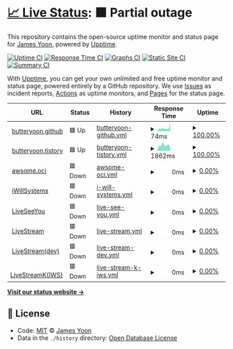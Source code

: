 # [📈 Live Status](https://butteryoon.github.io/liveseeyou): <!--live status--> **🟧 Partial outage**

This repository contains the open-source uptime monitor and status page for [James Yoon](http://butteryoon.tistory.com), powered by [Upptime](https://github.com/upptime/upptime).

[![Uptime CI](https://github.com/koj-co/upptime/workflows/Uptime%20CI/badge.svg)](https://github.com/koj-co/upptime/actions?query=workflow%3A%22Uptime+CI%22)
[![Response Time CI](https://github.com/koj-co/upptime/workflows/Response%20Time%20CI/badge.svg)](https://github.com/koj-co/upptime/actions?query=workflow%3A%22Response+Time+CI%22)
[![Graphs CI](https://github.com/koj-co/upptime/workflows/Graphs%20CI/badge.svg)](https://github.com/koj-co/upptime/actions?query=workflow%3A%22Graphs+CI%22)
[![Static Site CI](https://github.com/koj-co/upptime/workflows/Static%20Site%20CI/badge.svg)](https://github.com/koj-co/upptime/actions?query=workflow%3A%22Static+Site+CI%22)
[![Summary CI](https://github.com/koj-co/upptime/workflows/Summary%20CI/badge.svg)](https://github.com/koj-co/upptime/actions?query=workflow%3A%22Summary+CI%22)

With [Upptime](https://upptime.js.org), you can get your own unlimited and free uptime monitor and status page, powered entirely by a GitHub repository. We use [Issues](https://github.com/butteryoon/liveseeyou/issues) as incident reports, [Actions](https://github.com/butteryoon/liveseeyou/actions) as uptime monitors, and [Pages](https://butteryoon.github.io/liveseeyou) for the status page.

<!--start: status pages-->
<!-- This summary is generated by Upptime (https://github.com/upptime/upptime) -->
<!-- Do not edit this manually, your changes will be overwritten -->
<!-- prettier-ignore -->
| URL | Status | History | Response Time | Uptime |
| --- | ------ | ------- | ------------- | ------ |
| <img alt="" src="https://icons.duckduckgo.com/ip3/butteryoon.github.io.ico" height="13"> [butteryoon.github](https://butteryoon.github.io) | 🟩 Up | [butteryoon-github.yml](https://github.com/butteryoon/liveseeyou/commits/HEAD/history/butteryoon-github.yml) | <details><summary><img alt="Response time graph" src="./graphs/butteryoon-github/response-time-week.png" height="20"> 74ms</summary><br><a href="https://butteryoon.github.io/liveseeyou/history/butteryoon-github"><img alt="Response time 84" src="https://img.shields.io/endpoint?url=https%3A%2F%2Fraw.githubusercontent.com%2Fbutteryoon%2Fliveseeyou%2FHEAD%2Fapi%2Fbutteryoon-github%2Fresponse-time.json"></a><br><a href="https://butteryoon.github.io/liveseeyou/history/butteryoon-github"><img alt="24-hour response time 182" src="https://img.shields.io/endpoint?url=https%3A%2F%2Fraw.githubusercontent.com%2Fbutteryoon%2Fliveseeyou%2FHEAD%2Fapi%2Fbutteryoon-github%2Fresponse-time-day.json"></a><br><a href="https://butteryoon.github.io/liveseeyou/history/butteryoon-github"><img alt="7-day response time 74" src="https://img.shields.io/endpoint?url=https%3A%2F%2Fraw.githubusercontent.com%2Fbutteryoon%2Fliveseeyou%2FHEAD%2Fapi%2Fbutteryoon-github%2Fresponse-time-week.json"></a><br><a href="https://butteryoon.github.io/liveseeyou/history/butteryoon-github"><img alt="30-day response time 95" src="https://img.shields.io/endpoint?url=https%3A%2F%2Fraw.githubusercontent.com%2Fbutteryoon%2Fliveseeyou%2FHEAD%2Fapi%2Fbutteryoon-github%2Fresponse-time-month.json"></a><br><a href="https://butteryoon.github.io/liveseeyou/history/butteryoon-github"><img alt="1-year response time 85" src="https://img.shields.io/endpoint?url=https%3A%2F%2Fraw.githubusercontent.com%2Fbutteryoon%2Fliveseeyou%2FHEAD%2Fapi%2Fbutteryoon-github%2Fresponse-time-year.json"></a></details> | <details><summary><a href="https://butteryoon.github.io/liveseeyou/history/butteryoon-github">100.00%</a></summary><a href="https://butteryoon.github.io/liveseeyou/history/butteryoon-github"><img alt="All-time uptime 100.00%" src="https://img.shields.io/endpoint?url=https%3A%2F%2Fraw.githubusercontent.com%2Fbutteryoon%2Fliveseeyou%2FHEAD%2Fapi%2Fbutteryoon-github%2Fuptime.json"></a><br><a href="https://butteryoon.github.io/liveseeyou/history/butteryoon-github"><img alt="24-hour uptime 100.00%" src="https://img.shields.io/endpoint?url=https%3A%2F%2Fraw.githubusercontent.com%2Fbutteryoon%2Fliveseeyou%2FHEAD%2Fapi%2Fbutteryoon-github%2Fuptime-day.json"></a><br><a href="https://butteryoon.github.io/liveseeyou/history/butteryoon-github"><img alt="7-day uptime 100.00%" src="https://img.shields.io/endpoint?url=https%3A%2F%2Fraw.githubusercontent.com%2Fbutteryoon%2Fliveseeyou%2FHEAD%2Fapi%2Fbutteryoon-github%2Fuptime-week.json"></a><br><a href="https://butteryoon.github.io/liveseeyou/history/butteryoon-github"><img alt="30-day uptime 100.00%" src="https://img.shields.io/endpoint?url=https%3A%2F%2Fraw.githubusercontent.com%2Fbutteryoon%2Fliveseeyou%2FHEAD%2Fapi%2Fbutteryoon-github%2Fuptime-month.json"></a><br><a href="https://butteryoon.github.io/liveseeyou/history/butteryoon-github"><img alt="1-year uptime 100.00%" src="https://img.shields.io/endpoint?url=https%3A%2F%2Fraw.githubusercontent.com%2Fbutteryoon%2Fliveseeyou%2FHEAD%2Fapi%2Fbutteryoon-github%2Fuptime-year.json"></a></details>
| <img alt="" src="https://icons.duckduckgo.com/ip3/butteryoon.tistory.com.ico" height="13"> [butteryoon.tistory](https://butteryoon.tistory.com) | 🟩 Up | [butteryoon-tistory.yml](https://github.com/butteryoon/liveseeyou/commits/HEAD/history/butteryoon-tistory.yml) | <details><summary><img alt="Response time graph" src="./graphs/butteryoon-tistory/response-time-week.png" height="20"> 1862ms</summary><br><a href="https://butteryoon.github.io/liveseeyou/history/butteryoon-tistory"><img alt="Response time 1751" src="https://img.shields.io/endpoint?url=https%3A%2F%2Fraw.githubusercontent.com%2Fbutteryoon%2Fliveseeyou%2FHEAD%2Fapi%2Fbutteryoon-tistory%2Fresponse-time.json"></a><br><a href="https://butteryoon.github.io/liveseeyou/history/butteryoon-tistory"><img alt="24-hour response time 1370" src="https://img.shields.io/endpoint?url=https%3A%2F%2Fraw.githubusercontent.com%2Fbutteryoon%2Fliveseeyou%2FHEAD%2Fapi%2Fbutteryoon-tistory%2Fresponse-time-day.json"></a><br><a href="https://butteryoon.github.io/liveseeyou/history/butteryoon-tistory"><img alt="7-day response time 1862" src="https://img.shields.io/endpoint?url=https%3A%2F%2Fraw.githubusercontent.com%2Fbutteryoon%2Fliveseeyou%2FHEAD%2Fapi%2Fbutteryoon-tistory%2Fresponse-time-week.json"></a><br><a href="https://butteryoon.github.io/liveseeyou/history/butteryoon-tistory"><img alt="30-day response time 1889" src="https://img.shields.io/endpoint?url=https%3A%2F%2Fraw.githubusercontent.com%2Fbutteryoon%2Fliveseeyou%2FHEAD%2Fapi%2Fbutteryoon-tistory%2Fresponse-time-month.json"></a><br><a href="https://butteryoon.github.io/liveseeyou/history/butteryoon-tistory"><img alt="1-year response time 1758" src="https://img.shields.io/endpoint?url=https%3A%2F%2Fraw.githubusercontent.com%2Fbutteryoon%2Fliveseeyou%2FHEAD%2Fapi%2Fbutteryoon-tistory%2Fresponse-time-year.json"></a></details> | <details><summary><a href="https://butteryoon.github.io/liveseeyou/history/butteryoon-tistory">100.00%</a></summary><a href="https://butteryoon.github.io/liveseeyou/history/butteryoon-tistory"><img alt="All-time uptime 99.49%" src="https://img.shields.io/endpoint?url=https%3A%2F%2Fraw.githubusercontent.com%2Fbutteryoon%2Fliveseeyou%2FHEAD%2Fapi%2Fbutteryoon-tistory%2Fuptime.json"></a><br><a href="https://butteryoon.github.io/liveseeyou/history/butteryoon-tistory"><img alt="24-hour uptime 100.00%" src="https://img.shields.io/endpoint?url=https%3A%2F%2Fraw.githubusercontent.com%2Fbutteryoon%2Fliveseeyou%2FHEAD%2Fapi%2Fbutteryoon-tistory%2Fuptime-day.json"></a><br><a href="https://butteryoon.github.io/liveseeyou/history/butteryoon-tistory"><img alt="7-day uptime 100.00%" src="https://img.shields.io/endpoint?url=https%3A%2F%2Fraw.githubusercontent.com%2Fbutteryoon%2Fliveseeyou%2FHEAD%2Fapi%2Fbutteryoon-tistory%2Fuptime-week.json"></a><br><a href="https://butteryoon.github.io/liveseeyou/history/butteryoon-tistory"><img alt="30-day uptime 99.94%" src="https://img.shields.io/endpoint?url=https%3A%2F%2Fraw.githubusercontent.com%2Fbutteryoon%2Fliveseeyou%2FHEAD%2Fapi%2Fbutteryoon-tistory%2Fuptime-month.json"></a><br><a href="https://butteryoon.github.io/liveseeyou/history/butteryoon-tistory"><img alt="1-year uptime 99.99%" src="https://img.shields.io/endpoint?url=https%3A%2F%2Fraw.githubusercontent.com%2Fbutteryoon%2Fliveseeyou%2FHEAD%2Fapi%2Fbutteryoon-tistory%2Fuptime-year.json"></a></details>
| <img alt="" src="https://icons.duckduckgo.com/ip3/awsome.duckdns.org.ico" height="13"> [awsome.oci](https://awsome.duckdns.org:58803) | 🟥 Down | [awsome-oci.yml](https://github.com/butteryoon/liveseeyou/commits/HEAD/history/awsome-oci.yml) | <details><summary><img alt="Response time graph" src="./graphs/awsome-oci/response-time-week.png" height="20"> 0ms</summary><br><a href="https://butteryoon.github.io/liveseeyou/history/awsome-oci"><img alt="Response time 0" src="https://img.shields.io/endpoint?url=https%3A%2F%2Fraw.githubusercontent.com%2Fbutteryoon%2Fliveseeyou%2FHEAD%2Fapi%2Fawsome-oci%2Fresponse-time.json"></a><br><a href="https://butteryoon.github.io/liveseeyou/history/awsome-oci"><img alt="24-hour response time 0" src="https://img.shields.io/endpoint?url=https%3A%2F%2Fraw.githubusercontent.com%2Fbutteryoon%2Fliveseeyou%2FHEAD%2Fapi%2Fawsome-oci%2Fresponse-time-day.json"></a><br><a href="https://butteryoon.github.io/liveseeyou/history/awsome-oci"><img alt="7-day response time 0" src="https://img.shields.io/endpoint?url=https%3A%2F%2Fraw.githubusercontent.com%2Fbutteryoon%2Fliveseeyou%2FHEAD%2Fapi%2Fawsome-oci%2Fresponse-time-week.json"></a><br><a href="https://butteryoon.github.io/liveseeyou/history/awsome-oci"><img alt="30-day response time 0" src="https://img.shields.io/endpoint?url=https%3A%2F%2Fraw.githubusercontent.com%2Fbutteryoon%2Fliveseeyou%2FHEAD%2Fapi%2Fawsome-oci%2Fresponse-time-month.json"></a><br><a href="https://butteryoon.github.io/liveseeyou/history/awsome-oci"><img alt="1-year response time 0" src="https://img.shields.io/endpoint?url=https%3A%2F%2Fraw.githubusercontent.com%2Fbutteryoon%2Fliveseeyou%2FHEAD%2Fapi%2Fawsome-oci%2Fresponse-time-year.json"></a></details> | <details><summary><a href="https://butteryoon.github.io/liveseeyou/history/awsome-oci">0.00%</a></summary><a href="https://butteryoon.github.io/liveseeyou/history/awsome-oci"><img alt="All-time uptime 3.88%" src="https://img.shields.io/endpoint?url=https%3A%2F%2Fraw.githubusercontent.com%2Fbutteryoon%2Fliveseeyou%2FHEAD%2Fapi%2Fawsome-oci%2Fuptime.json"></a><br><a href="https://butteryoon.github.io/liveseeyou/history/awsome-oci"><img alt="24-hour uptime 0.00%" src="https://img.shields.io/endpoint?url=https%3A%2F%2Fraw.githubusercontent.com%2Fbutteryoon%2Fliveseeyou%2FHEAD%2Fapi%2Fawsome-oci%2Fuptime-day.json"></a><br><a href="https://butteryoon.github.io/liveseeyou/history/awsome-oci"><img alt="7-day uptime 0.00%" src="https://img.shields.io/endpoint?url=https%3A%2F%2Fraw.githubusercontent.com%2Fbutteryoon%2Fliveseeyou%2FHEAD%2Fapi%2Fawsome-oci%2Fuptime-week.json"></a><br><a href="https://butteryoon.github.io/liveseeyou/history/awsome-oci"><img alt="30-day uptime 0.00%" src="https://img.shields.io/endpoint?url=https%3A%2F%2Fraw.githubusercontent.com%2Fbutteryoon%2Fliveseeyou%2FHEAD%2Fapi%2Fawsome-oci%2Fuptime-month.json"></a><br><a href="https://butteryoon.github.io/liveseeyou/history/awsome-oci"><img alt="1-year uptime 0.00%" src="https://img.shields.io/endpoint?url=https%3A%2F%2Fraw.githubusercontent.com%2Fbutteryoon%2Fliveseeyou%2FHEAD%2Fapi%2Fawsome-oci%2Fuptime-year.json"></a></details>
| <img alt="" src="https://icons.duckduckgo.com/ip3/www.iwsys.co.kr.ico" height="13"> [iWillSystems](http://www.iwsys.co.kr) | 🟥 Down | [i-will-systems.yml](https://github.com/butteryoon/liveseeyou/commits/HEAD/history/i-will-systems.yml) | <details><summary><img alt="Response time graph" src="./graphs/i-will-systems/response-time-week.png" height="20"> 0ms</summary><br><a href="https://butteryoon.github.io/liveseeyou/history/i-will-systems"><img alt="Response time 686" src="https://img.shields.io/endpoint?url=https%3A%2F%2Fraw.githubusercontent.com%2Fbutteryoon%2Fliveseeyou%2FHEAD%2Fapi%2Fi-will-systems%2Fresponse-time.json"></a><br><a href="https://butteryoon.github.io/liveseeyou/history/i-will-systems"><img alt="24-hour response time 0" src="https://img.shields.io/endpoint?url=https%3A%2F%2Fraw.githubusercontent.com%2Fbutteryoon%2Fliveseeyou%2FHEAD%2Fapi%2Fi-will-systems%2Fresponse-time-day.json"></a><br><a href="https://butteryoon.github.io/liveseeyou/history/i-will-systems"><img alt="7-day response time 0" src="https://img.shields.io/endpoint?url=https%3A%2F%2Fraw.githubusercontent.com%2Fbutteryoon%2Fliveseeyou%2FHEAD%2Fapi%2Fi-will-systems%2Fresponse-time-week.json"></a><br><a href="https://butteryoon.github.io/liveseeyou/history/i-will-systems"><img alt="30-day response time 0" src="https://img.shields.io/endpoint?url=https%3A%2F%2Fraw.githubusercontent.com%2Fbutteryoon%2Fliveseeyou%2FHEAD%2Fapi%2Fi-will-systems%2Fresponse-time-month.json"></a><br><a href="https://butteryoon.github.io/liveseeyou/history/i-will-systems"><img alt="1-year response time 662" src="https://img.shields.io/endpoint?url=https%3A%2F%2Fraw.githubusercontent.com%2Fbutteryoon%2Fliveseeyou%2FHEAD%2Fapi%2Fi-will-systems%2Fresponse-time-year.json"></a></details> | <details><summary><a href="https://butteryoon.github.io/liveseeyou/history/i-will-systems">0.00%</a></summary><a href="https://butteryoon.github.io/liveseeyou/history/i-will-systems"><img alt="All-time uptime 67.19%" src="https://img.shields.io/endpoint?url=https%3A%2F%2Fraw.githubusercontent.com%2Fbutteryoon%2Fliveseeyou%2FHEAD%2Fapi%2Fi-will-systems%2Fuptime.json"></a><br><a href="https://butteryoon.github.io/liveseeyou/history/i-will-systems"><img alt="24-hour uptime 0.00%" src="https://img.shields.io/endpoint?url=https%3A%2F%2Fraw.githubusercontent.com%2Fbutteryoon%2Fliveseeyou%2FHEAD%2Fapi%2Fi-will-systems%2Fuptime-day.json"></a><br><a href="https://butteryoon.github.io/liveseeyou/history/i-will-systems"><img alt="7-day uptime 0.00%" src="https://img.shields.io/endpoint?url=https%3A%2F%2Fraw.githubusercontent.com%2Fbutteryoon%2Fliveseeyou%2FHEAD%2Fapi%2Fi-will-systems%2Fuptime-week.json"></a><br><a href="https://butteryoon.github.io/liveseeyou/history/i-will-systems"><img alt="30-day uptime 0.00%" src="https://img.shields.io/endpoint?url=https%3A%2F%2Fraw.githubusercontent.com%2Fbutteryoon%2Fliveseeyou%2FHEAD%2Fapi%2Fi-will-systems%2Fuptime-month.json"></a><br><a href="https://butteryoon.github.io/liveseeyou/history/i-will-systems"><img alt="1-year uptime 0.00%" src="https://img.shields.io/endpoint?url=https%3A%2F%2Fraw.githubusercontent.com%2Fbutteryoon%2Fliveseeyou%2FHEAD%2Fapi%2Fi-will-systems%2Fuptime-year.json"></a></details>
| <img alt="" src="https://icons.duckduckgo.com/ip3/www.liveseeyou.com.ico" height="13"> [LiveSeeYou](https://www.liveseeyou.com) | 🟥 Down | [live-see-you.yml](https://github.com/butteryoon/liveseeyou/commits/HEAD/history/live-see-you.yml) | <details><summary><img alt="Response time graph" src="./graphs/live-see-you/response-time-week.png" height="20"> 0ms</summary><br><a href="https://butteryoon.github.io/liveseeyou/history/live-see-you"><img alt="Response time 0" src="https://img.shields.io/endpoint?url=https%3A%2F%2Fraw.githubusercontent.com%2Fbutteryoon%2Fliveseeyou%2FHEAD%2Fapi%2Flive-see-you%2Fresponse-time.json"></a><br><a href="https://butteryoon.github.io/liveseeyou/history/live-see-you"><img alt="24-hour response time 0" src="https://img.shields.io/endpoint?url=https%3A%2F%2Fraw.githubusercontent.com%2Fbutteryoon%2Fliveseeyou%2FHEAD%2Fapi%2Flive-see-you%2Fresponse-time-day.json"></a><br><a href="https://butteryoon.github.io/liveseeyou/history/live-see-you"><img alt="7-day response time 0" src="https://img.shields.io/endpoint?url=https%3A%2F%2Fraw.githubusercontent.com%2Fbutteryoon%2Fliveseeyou%2FHEAD%2Fapi%2Flive-see-you%2Fresponse-time-week.json"></a><br><a href="https://butteryoon.github.io/liveseeyou/history/live-see-you"><img alt="30-day response time 0" src="https://img.shields.io/endpoint?url=https%3A%2F%2Fraw.githubusercontent.com%2Fbutteryoon%2Fliveseeyou%2FHEAD%2Fapi%2Flive-see-you%2Fresponse-time-month.json"></a><br><a href="https://butteryoon.github.io/liveseeyou/history/live-see-you"><img alt="1-year response time 0" src="https://img.shields.io/endpoint?url=https%3A%2F%2Fraw.githubusercontent.com%2Fbutteryoon%2Fliveseeyou%2FHEAD%2Fapi%2Flive-see-you%2Fresponse-time-year.json"></a></details> | <details><summary><a href="https://butteryoon.github.io/liveseeyou/history/live-see-you">0.00%</a></summary><a href="https://butteryoon.github.io/liveseeyou/history/live-see-you"><img alt="All-time uptime 21.19%" src="https://img.shields.io/endpoint?url=https%3A%2F%2Fraw.githubusercontent.com%2Fbutteryoon%2Fliveseeyou%2FHEAD%2Fapi%2Flive-see-you%2Fuptime.json"></a><br><a href="https://butteryoon.github.io/liveseeyou/history/live-see-you"><img alt="24-hour uptime 0.00%" src="https://img.shields.io/endpoint?url=https%3A%2F%2Fraw.githubusercontent.com%2Fbutteryoon%2Fliveseeyou%2FHEAD%2Fapi%2Flive-see-you%2Fuptime-day.json"></a><br><a href="https://butteryoon.github.io/liveseeyou/history/live-see-you"><img alt="7-day uptime 0.00%" src="https://img.shields.io/endpoint?url=https%3A%2F%2Fraw.githubusercontent.com%2Fbutteryoon%2Fliveseeyou%2FHEAD%2Fapi%2Flive-see-you%2Fuptime-week.json"></a><br><a href="https://butteryoon.github.io/liveseeyou/history/live-see-you"><img alt="30-day uptime 0.00%" src="https://img.shields.io/endpoint?url=https%3A%2F%2Fraw.githubusercontent.com%2Fbutteryoon%2Fliveseeyou%2FHEAD%2Fapi%2Flive-see-you%2Fuptime-month.json"></a><br><a href="https://butteryoon.github.io/liveseeyou/history/live-see-you"><img alt="1-year uptime 0.00%" src="https://img.shields.io/endpoint?url=https%3A%2F%2Fraw.githubusercontent.com%2Fbutteryoon%2Fliveseeyou%2FHEAD%2Fapi%2Flive-see-you%2Fuptime-year.json"></a></details>
| <img alt="" src="https://icons.duckduckgo.com/ip3/live.uplus.co.kr.ico" height="13"> [LiveStream](https://live.uplus.co.kr) | 🟥 Down | [live-stream.yml](https://github.com/butteryoon/liveseeyou/commits/HEAD/history/live-stream.yml) | <details><summary><img alt="Response time graph" src="./graphs/live-stream/response-time-week.png" height="20"> 0ms</summary><br><a href="https://butteryoon.github.io/liveseeyou/history/live-stream"><img alt="Response time 1216" src="https://img.shields.io/endpoint?url=https%3A%2F%2Fraw.githubusercontent.com%2Fbutteryoon%2Fliveseeyou%2FHEAD%2Fapi%2Flive-stream%2Fresponse-time.json"></a><br><a href="https://butteryoon.github.io/liveseeyou/history/live-stream"><img alt="24-hour response time 0" src="https://img.shields.io/endpoint?url=https%3A%2F%2Fraw.githubusercontent.com%2Fbutteryoon%2Fliveseeyou%2FHEAD%2Fapi%2Flive-stream%2Fresponse-time-day.json"></a><br><a href="https://butteryoon.github.io/liveseeyou/history/live-stream"><img alt="7-day response time 0" src="https://img.shields.io/endpoint?url=https%3A%2F%2Fraw.githubusercontent.com%2Fbutteryoon%2Fliveseeyou%2FHEAD%2Fapi%2Flive-stream%2Fresponse-time-week.json"></a><br><a href="https://butteryoon.github.io/liveseeyou/history/live-stream"><img alt="30-day response time 0" src="https://img.shields.io/endpoint?url=https%3A%2F%2Fraw.githubusercontent.com%2Fbutteryoon%2Fliveseeyou%2FHEAD%2Fapi%2Flive-stream%2Fresponse-time-month.json"></a><br><a href="https://butteryoon.github.io/liveseeyou/history/live-stream"><img alt="1-year response time 1264" src="https://img.shields.io/endpoint?url=https%3A%2F%2Fraw.githubusercontent.com%2Fbutteryoon%2Fliveseeyou%2FHEAD%2Fapi%2Flive-stream%2Fresponse-time-year.json"></a></details> | <details><summary><a href="https://butteryoon.github.io/liveseeyou/history/live-stream">0.00%</a></summary><a href="https://butteryoon.github.io/liveseeyou/history/live-stream"><img alt="All-time uptime 81.78%" src="https://img.shields.io/endpoint?url=https%3A%2F%2Fraw.githubusercontent.com%2Fbutteryoon%2Fliveseeyou%2FHEAD%2Fapi%2Flive-stream%2Fuptime.json"></a><br><a href="https://butteryoon.github.io/liveseeyou/history/live-stream"><img alt="24-hour uptime 0.00%" src="https://img.shields.io/endpoint?url=https%3A%2F%2Fraw.githubusercontent.com%2Fbutteryoon%2Fliveseeyou%2FHEAD%2Fapi%2Flive-stream%2Fuptime-day.json"></a><br><a href="https://butteryoon.github.io/liveseeyou/history/live-stream"><img alt="7-day uptime 0.00%" src="https://img.shields.io/endpoint?url=https%3A%2F%2Fraw.githubusercontent.com%2Fbutteryoon%2Fliveseeyou%2FHEAD%2Fapi%2Flive-stream%2Fuptime-week.json"></a><br><a href="https://butteryoon.github.io/liveseeyou/history/live-stream"><img alt="30-day uptime 0.00%" src="https://img.shields.io/endpoint?url=https%3A%2F%2Fraw.githubusercontent.com%2Fbutteryoon%2Fliveseeyou%2FHEAD%2Fapi%2Flive-stream%2Fuptime-month.json"></a><br><a href="https://butteryoon.github.io/liveseeyou/history/live-stream"><img alt="1-year uptime 34.24%" src="https://img.shields.io/endpoint?url=https%3A%2F%2Fraw.githubusercontent.com%2Fbutteryoon%2Fliveseeyou%2FHEAD%2Fapi%2Flive-stream%2Fuptime-year.json"></a></details>
| <img alt="" src="https://icons.duckduckgo.com/ip3/devlive.uplus.co.kr.ico" height="13"> [LiveStream(dev)](https://devlive.uplus.co.kr:8080) | 🟥 Down | [live-stream-dev.yml](https://github.com/butteryoon/liveseeyou/commits/HEAD/history/live-stream-dev.yml) | <details><summary><img alt="Response time graph" src="./graphs/live-stream-dev/response-time-week.png" height="20"> 0ms</summary><br><a href="https://butteryoon.github.io/liveseeyou/history/live-stream-dev"><img alt="Response time 0" src="https://img.shields.io/endpoint?url=https%3A%2F%2Fraw.githubusercontent.com%2Fbutteryoon%2Fliveseeyou%2FHEAD%2Fapi%2Flive-stream-dev%2Fresponse-time.json"></a><br><a href="https://butteryoon.github.io/liveseeyou/history/live-stream-dev"><img alt="24-hour response time 0" src="https://img.shields.io/endpoint?url=https%3A%2F%2Fraw.githubusercontent.com%2Fbutteryoon%2Fliveseeyou%2FHEAD%2Fapi%2Flive-stream-dev%2Fresponse-time-day.json"></a><br><a href="https://butteryoon.github.io/liveseeyou/history/live-stream-dev"><img alt="7-day response time 0" src="https://img.shields.io/endpoint?url=https%3A%2F%2Fraw.githubusercontent.com%2Fbutteryoon%2Fliveseeyou%2FHEAD%2Fapi%2Flive-stream-dev%2Fresponse-time-week.json"></a><br><a href="https://butteryoon.github.io/liveseeyou/history/live-stream-dev"><img alt="30-day response time 0" src="https://img.shields.io/endpoint?url=https%3A%2F%2Fraw.githubusercontent.com%2Fbutteryoon%2Fliveseeyou%2FHEAD%2Fapi%2Flive-stream-dev%2Fresponse-time-month.json"></a><br><a href="https://butteryoon.github.io/liveseeyou/history/live-stream-dev"><img alt="1-year response time 0" src="https://img.shields.io/endpoint?url=https%3A%2F%2Fraw.githubusercontent.com%2Fbutteryoon%2Fliveseeyou%2FHEAD%2Fapi%2Flive-stream-dev%2Fresponse-time-year.json"></a></details> | <details><summary><a href="https://butteryoon.github.io/liveseeyou/history/live-stream-dev">0.00%</a></summary><a href="https://butteryoon.github.io/liveseeyou/history/live-stream-dev"><img alt="All-time uptime 55.73%" src="https://img.shields.io/endpoint?url=https%3A%2F%2Fraw.githubusercontent.com%2Fbutteryoon%2Fliveseeyou%2FHEAD%2Fapi%2Flive-stream-dev%2Fuptime.json"></a><br><a href="https://butteryoon.github.io/liveseeyou/history/live-stream-dev"><img alt="24-hour uptime 0.00%" src="https://img.shields.io/endpoint?url=https%3A%2F%2Fraw.githubusercontent.com%2Fbutteryoon%2Fliveseeyou%2FHEAD%2Fapi%2Flive-stream-dev%2Fuptime-day.json"></a><br><a href="https://butteryoon.github.io/liveseeyou/history/live-stream-dev"><img alt="7-day uptime 0.00%" src="https://img.shields.io/endpoint?url=https%3A%2F%2Fraw.githubusercontent.com%2Fbutteryoon%2Fliveseeyou%2FHEAD%2Fapi%2Flive-stream-dev%2Fuptime-week.json"></a><br><a href="https://butteryoon.github.io/liveseeyou/history/live-stream-dev"><img alt="30-day uptime 0.00%" src="https://img.shields.io/endpoint?url=https%3A%2F%2Fraw.githubusercontent.com%2Fbutteryoon%2Fliveseeyou%2FHEAD%2Fapi%2Flive-stream-dev%2Fuptime-month.json"></a><br><a href="https://butteryoon.github.io/liveseeyou/history/live-stream-dev"><img alt="1-year uptime 0.00%" src="https://img.shields.io/endpoint?url=https%3A%2F%2Fraw.githubusercontent.com%2Fbutteryoon%2Fliveseeyou%2FHEAD%2Fapi%2Flive-stream-dev%2Fuptime-year.json"></a></details>
| <img alt="" src="https://icons.duckduckgo.com/ip3/iws.iptime.org.ico" height="13"> [LiveStreamK(IWS)](http://iws.iptime.org:8080) | 🟥 Down | [live-stream-k-iws.yml](https://github.com/butteryoon/liveseeyou/commits/HEAD/history/live-stream-k-iws.yml) | <details><summary><img alt="Response time graph" src="./graphs/live-stream-k-iws/response-time-week.png" height="20"> 0ms</summary><br><a href="https://butteryoon.github.io/liveseeyou/history/live-stream-k-iws"><img alt="Response time 605" src="https://img.shields.io/endpoint?url=https%3A%2F%2Fraw.githubusercontent.com%2Fbutteryoon%2Fliveseeyou%2FHEAD%2Fapi%2Flive-stream-k-iws%2Fresponse-time.json"></a><br><a href="https://butteryoon.github.io/liveseeyou/history/live-stream-k-iws"><img alt="24-hour response time 0" src="https://img.shields.io/endpoint?url=https%3A%2F%2Fraw.githubusercontent.com%2Fbutteryoon%2Fliveseeyou%2FHEAD%2Fapi%2Flive-stream-k-iws%2Fresponse-time-day.json"></a><br><a href="https://butteryoon.github.io/liveseeyou/history/live-stream-k-iws"><img alt="7-day response time 0" src="https://img.shields.io/endpoint?url=https%3A%2F%2Fraw.githubusercontent.com%2Fbutteryoon%2Fliveseeyou%2FHEAD%2Fapi%2Flive-stream-k-iws%2Fresponse-time-week.json"></a><br><a href="https://butteryoon.github.io/liveseeyou/history/live-stream-k-iws"><img alt="30-day response time 0" src="https://img.shields.io/endpoint?url=https%3A%2F%2Fraw.githubusercontent.com%2Fbutteryoon%2Fliveseeyou%2FHEAD%2Fapi%2Flive-stream-k-iws%2Fresponse-time-month.json"></a><br><a href="https://butteryoon.github.io/liveseeyou/history/live-stream-k-iws"><img alt="1-year response time 0" src="https://img.shields.io/endpoint?url=https%3A%2F%2Fraw.githubusercontent.com%2Fbutteryoon%2Fliveseeyou%2FHEAD%2Fapi%2Flive-stream-k-iws%2Fresponse-time-year.json"></a></details> | <details><summary><a href="https://butteryoon.github.io/liveseeyou/history/live-stream-k-iws">0.00%</a></summary><a href="https://butteryoon.github.io/liveseeyou/history/live-stream-k-iws"><img alt="All-time uptime 24.39%" src="https://img.shields.io/endpoint?url=https%3A%2F%2Fraw.githubusercontent.com%2Fbutteryoon%2Fliveseeyou%2FHEAD%2Fapi%2Flive-stream-k-iws%2Fuptime.json"></a><br><a href="https://butteryoon.github.io/liveseeyou/history/live-stream-k-iws"><img alt="24-hour uptime 0.00%" src="https://img.shields.io/endpoint?url=https%3A%2F%2Fraw.githubusercontent.com%2Fbutteryoon%2Fliveseeyou%2FHEAD%2Fapi%2Flive-stream-k-iws%2Fuptime-day.json"></a><br><a href="https://butteryoon.github.io/liveseeyou/history/live-stream-k-iws"><img alt="7-day uptime 0.00%" src="https://img.shields.io/endpoint?url=https%3A%2F%2Fraw.githubusercontent.com%2Fbutteryoon%2Fliveseeyou%2FHEAD%2Fapi%2Flive-stream-k-iws%2Fuptime-week.json"></a><br><a href="https://butteryoon.github.io/liveseeyou/history/live-stream-k-iws"><img alt="30-day uptime 0.00%" src="https://img.shields.io/endpoint?url=https%3A%2F%2Fraw.githubusercontent.com%2Fbutteryoon%2Fliveseeyou%2FHEAD%2Fapi%2Flive-stream-k-iws%2Fuptime-month.json"></a><br><a href="https://butteryoon.github.io/liveseeyou/history/live-stream-k-iws"><img alt="1-year uptime 0.00%" src="https://img.shields.io/endpoint?url=https%3A%2F%2Fraw.githubusercontent.com%2Fbutteryoon%2Fliveseeyou%2FHEAD%2Fapi%2Flive-stream-k-iws%2Fuptime-year.json"></a></details>

<!--end: status pages-->

[**Visit our status website →**](https://butteryoon.github.io/liveseeyou)

## 📄 License

- Code: [MIT](./LICENSE) © [James Yoon](http://butteryoon.tistory.com)
- Data in the `./history` directory: [Open Database License](https://opendatacommons.org/licenses/odbl/1-0/)
